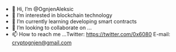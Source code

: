- 👋 Hi, I’m @OgnjenAleksic
- 👀 I’m interested in blockchain technology 
- 🌱 I’m currently learning developing smart contracts 
- 💞️ I’m looking to collaborate on ...
- 📫 How to reach me ...Twitter: https://twitter.com/0x6080 E-mail: cryptognjen@gmail.com

<!---
OgnjenAleksic/OgnjenAleksic is a ✨ special ✨ repository because its `README.md` (this file) appears on your GitHub profile.
You can click the Preview link to take a look at your changes.
--->
